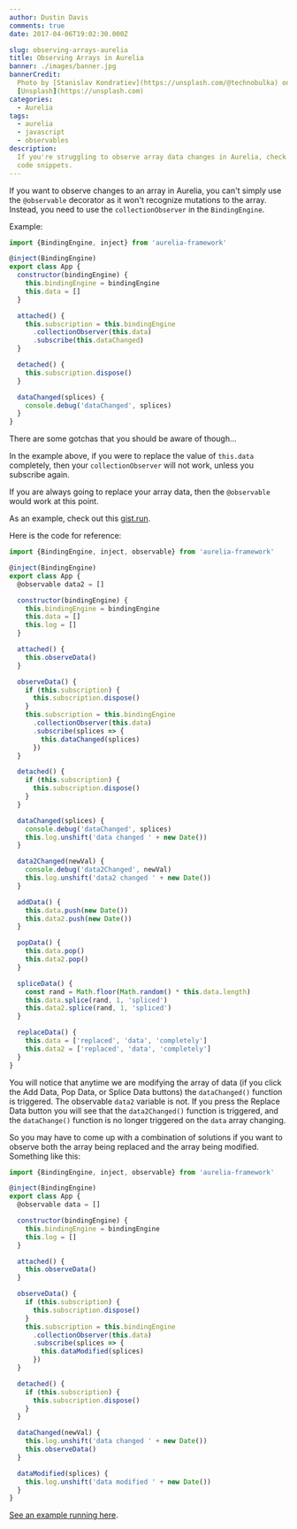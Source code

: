 ```yaml
---
author: Dustin Davis
comments: true
date: 2017-04-06T19:02:30.000Z

slug: observing-arrays-aurelia
title: Observing Arrays in Aurelia
banner: ./images/banner.jpg
bannerCredit:
  Photo by [Stanislav Kondratiev](https://unsplash.com/@technobulka) on
  [Unsplash](https://unsplash.com)
categories:
  - Aurelia
tags:
  - aurelia
  - javascript
  - observables
description:
  If you're struggling to observe array data changes in Aurelia, check out these
  code snippets.
---
```


If you want to observe changes to an array in Aurelia, you can't simply use the
`@observable` decorator as it won't recognize mutations to the array. Instead,
you need to use the `collectionObserver` in the `BindingEngine`.

Example:

```js
import {BindingEngine, inject} from 'aurelia-framework'

@inject(BindingEngine)
export class App {
  constructor(bindingEngine) {
    this.bindingEngine = bindingEngine
    this.data = []
  }

  attached() {
    this.subscription = this.bindingEngine
      .collectionObserver(this.data)
      .subscribe(this.dataChanged)
  }

  detached() {
    this.subscription.dispose()
  }

  dataChanged(splices) {
    console.debug('dataChanged', splices)
  }
}
```

There are some gotchas that you should be aware of though...

In the example above, if you were to replace the value of `this.data`
completely, then your `collectionObserver` will not work, unless you subscribe
again.

If you are always going to replace your array data, then the `@observable` would
work at this point.

As an example, check out this
[gist.run](https://gist.run/?id=14ca3a0e0688ceafb8c145ec5d11566d).

Here is the code for reference:

```js
import {BindingEngine, inject, observable} from 'aurelia-framework'

@inject(BindingEngine)
export class App {
  @observable data2 = []

  constructor(bindingEngine) {
    this.bindingEngine = bindingEngine
    this.data = []
    this.log = []
  }

  attached() {
    this.observeData()
  }

  observeData() {
    if (this.subscription) {
      this.subscription.dispose()
    }
    this.subscription = this.bindingEngine
      .collectionObserver(this.data)
      .subscribe(splices => {
        this.dataChanged(splices)
      })
  }

  detached() {
    if (this.subscription) {
      this.subscription.dispose()
    }
  }

  dataChanged(splices) {
    console.debug('dataChanged', splices)
    this.log.unshift('data changed ' + new Date())
  }

  data2Changed(newVal) {
    console.debug('data2Changed', newVal)
    this.log.unshift('data2 changed ' + new Date())
  }

  addData() {
    this.data.push(new Date())
    this.data2.push(new Date())
  }

  popData() {
    this.data.pop()
    this.data2.pop()
  }

  spliceData() {
    const rand = Math.floor(Math.random() * this.data.length)
    this.data.splice(rand, 1, 'spliced')
    this.data2.splice(rand, 1, 'spliced')
  }

  replaceData() {
    this.data = ['replaced', 'data', 'completely']
    this.data2 = ['replaced', 'data', 'completely']
  }
}
```

You will notice that anytime we are modifying the array of data (if you click
the Add Data, Pop Data, or Splice Data buttons) the `dataChanged()` function is
triggered. The observable `data2` variable is not. If you press the Replace Data
button you will see that the `data2Changed()` function is triggered, and the
`dataChange()` function is no longer triggered on the `data` array changing.

So you may have to come up with a combination of solutions if you want to
observe both the array being replaced and the array being modified. Something
like this:

```js
import {BindingEngine, inject, observable} from 'aurelia-framework'

@inject(BindingEngine)
export class App {
  @observable data = []

  constructor(bindingEngine) {
    this.bindingEngine = bindingEngine
    this.log = []
  }

  attached() {
    this.observeData()
  }

  observeData() {
    if (this.subscription) {
      this.subscription.dispose()
    }
    this.subscription = this.bindingEngine
      .collectionObserver(this.data)
      .subscribe(splices => {
        this.dataModified(splices)
      })
  }

  detached() {
    if (this.subscription) {
      this.subscription.dispose()
    }
  }

  dataChanged(newVal) {
    this.log.unshift('data changed ' + new Date())
    this.observeData()
  }

  dataModified(splices) {
    this.log.unshift('data modified ' + new Date())
  }
}
```

[See an example running here](https://gist.run/?id=305f3752a56d1b3440ebfcaa3933c652).
